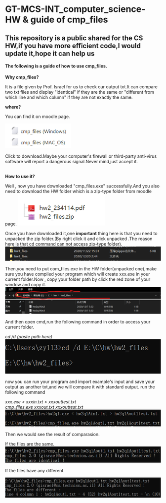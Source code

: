 # GT-MCS-INT_computer_science-HW & guide of cmp_files
## This repository is a public shared for the CS HW,if you have more efficient code,I would update it,hope it can help us

#### The following is a guide of how to use cmp_files.

**Why cmp_files?**

  It is a file given by Prof. Israel for us to check our output txt.It can compare two txt files and display "identical" if they are the same or "different from which line and which column" if they are not exactly the same.

**where?**

You can find it on moodle page.

![](image/cmp_files_screenshot.png)

Click to download.Maybe your computer's firewall or third-party anti-virus software will report a dangerous signal.Never mind,just accept it.  

<br>**How to use it?**

Well , now you have downloaded "cmp_files.exe" successfully.And you also need to download the HW folder which is a zip-type folder from moodle page.
![](image/hw_folder_screenshot.png)

Once you have downloaded it,one **important** thing here is that you need to unpacked the zip folder.(By right click it and click unpacked .The reason here is that cd command can not access zip-type folder).  
![](image/unpakced_folder_screenshot.png)


Then,you need to put com_files.exe in the HW folder(unpacked one),make sure you have compiled your program which will create xxx.exe in your current folder.Now , copy your folder path by click the red zone of your window and copy it.  
![](image/copy_path_screenshot.png)


And then open cmd,run the following command in order to access your current folder.

*cd /d (paste path here)*
![](image/run_path_screenshot.png)


now you can run your program and import example's input and save your output as another txt,and we will compare it with standard output.
run the following command

*xxx.exe < xxxin.txt > xxxouttest.txt*<br>
*cmp_files.exe xxxout.txt xxxouttest.txt*
![](image/run_and_cmp_screenshot.png)


Then we would see the result of comparasion.

If the files are the same.  
![](image/run_successful_screenshot.png)

If the files have any different.

![](image/run_fail_screenshot.png)
